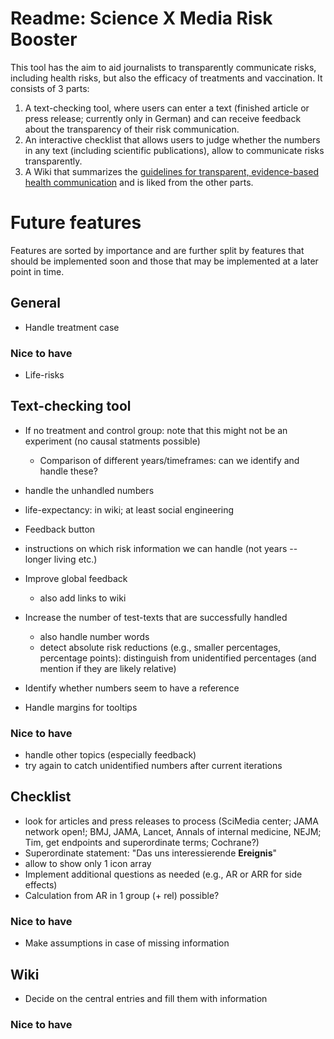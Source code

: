 # Readme: Science X Media Risk Booster 

This tool has the aim to aid journalists to transparently communicate risks, including health risks, but also the efficacy of treatments and vaccination. 
It consists of 3 parts: 

1. A text-checking tool, where users can enter a text (finished article or press release; currently only in German) and can receive feedback about the transparency of their risk communication.
2. An interactive checklist that allows users to judge whether the numbers in any text (including scientific publications), allow to communicate risks transparently.
3. A Wiki that summarizes the  [guidelines for transparent, evidence-based health communication](https://www.google.com/url?sa=t&source=web&rct=j&opi=89978449&url=https://www.ebm-netzwerk.de/de/medien/pdf/leitlinie-evidenzbasierte-gesundheitsinformation-fin.pdf&ved=2ahUKEwj4qPyDqpKGAxVE_7sIHXAMDNsQFnoECBIQAQ&usg=AOvVaw2JvtJWGC4VuUWCM1IMnl11)
and is liked from the other parts.

# Future features 

Features are sorted by importance and are further split by features that should be implemented soon and those that may be implemented at a later point in time.

## General 

* Handle treatment case  

### Nice to have 

* Life-risks 

## Text-checking tool 

* If no treatment and control group: note that this might not be an experiment
  (no causal statments possible)
  * Comparison of different years/timeframes: can we identify and handle these?
* handle the unhandled numbers
* life-expectancy: in wiki; at least social engineering
* Feedback button
* instructions on which risk information we can handle (not years -- longer living etc.) 


* Improve global feedback
    + also add links to wiki 
* Increase the number of test-texts that are successfully handled
    + also handle number words
    + detect absolute risk reductions (e.g., smaller percentages, percentage points): distinguish from unidentified percentages (and mention if they are likely relative)
* Identify whether numbers seem to have a reference  
* Handle margins for tooltips 

### Nice to have

* handle other topics (especially feedback) 
* try again to catch unidentified numbers after current iterations 


## Checklist

* look for articles and press releases to process (SciMedia center; JAMA network open!; BMJ, JAMA, Lancet, Annals of internal medicine, NEJM; Tim, get endpoints and superordinate terms; Cochrane?)
* Superordinate statement: "Das uns interessierende **Ereignis**"
* allow to show only 1 icon array
* Implement additional questions as needed (e.g., AR or ARR for side effects)
* Calculation from AR in 1 group (+ rel) possible?

### Nice to have

* Make assumptions in case of missing information

## Wiki

* Decide on the central entries and fill them with information 

### Nice to have

